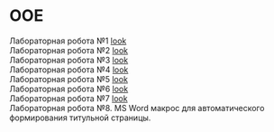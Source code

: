 # OOE
Лабораторная робота №1 <a href="http://vladmenimen.github.io/lab1/" target="_blank">look</a> <br>
Лабораторная робота №2 <a href="http://vladmenimen.github.io/lab2/" target="_blank">look</a><br> 
Лабораторная робота №3 <a href="http://vladmenimen.github.io/lab3/" target="_blank">look</a><br> 
Лабораторная робота №4 <a href="http://vladmenimen.github.io/lab4/" target="_blank">look</a><br> 
Лабораторная робота №5 <a href="http://vladmenimen.github.io/lab5/" target="_blank">look</a><br> 
Лабораторная робота №6 <a href="http://vladmenimen.github.io/lab6/" target="_blank">look</a><br> 
Лабораторная робота №7 <a href="http://vladmenimen.github.io/lab7/" target="_blank">look</a><br> 
Лабораторная робота №8. MS Word макрос для автоматического формирования титульной страницы.<br> 
